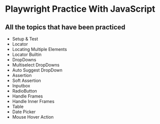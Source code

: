 # **Playwright Practice With JavaScript**
## All the topics that have been practiced
- Setup & Test
- Locator
- Locating Multiple Elements
- Locator Builtin
- DropDowns
- Multiselect DropDowns
- Auto Suggest DropDown
- Assertion
- Soft Assertion
- Inputbox
- RadioButton
- Handle Frames
- Handle Inner Frames
- Table
- Date Picker
- Mouse Hover Action
